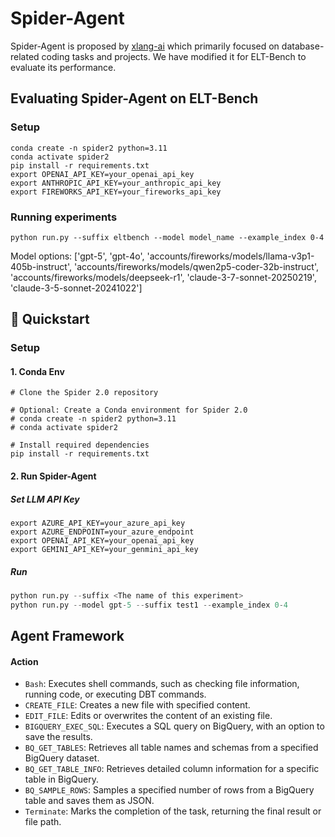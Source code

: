 # Spider-Agent
Spider-Agent is proposed by [xlang-ai](https://github.com/xlang-ai/Spider2) which primarily focused on database-related coding tasks and projects. We have modified it for ELT-Bench to evaluate its performance.

## Evaluating Spider-Agent on ELT-Bench
### Setup
```
conda create -n spider2 python=3.11
conda activate spider2
pip install -r requirements.txt
export OPENAI_API_KEY=your_openai_api_key
export ANTHROPIC_API_KEY=your_anthropic_api_key
export FIREWORKS_API_KEY=your_fireworks_api_key
```
### Running experiments
```
python run.py --suffix eltbench --model model_name --example_index 0-4
```

Model options: ['gpt-5', 'gpt-4o', 'accounts/fireworks/models/llama-v3p1-405b-instruct', 'accounts/fireworks/models/qwen2p5-coder-32b-instruct', 'accounts/fireworks/models/deepseek-r1', 'claude-3-7-sonnet-20250219', 'claude-3-5-sonnet-20241022']
## 🚀 Quickstart

### Setup

#### 1. Conda Env
```
# Clone the Spider 2.0 repository

# Optional: Create a Conda environment for Spider 2.0
# conda create -n spider2 python=3.11
# conda activate spider2

# Install required dependencies
pip install -r requirements.txt
```

#### 2. Run Spider-Agent

##### Set LLM API Key

```
export AZURE_API_KEY=your_azure_api_key
export AZURE_ENDPOINT=your_azure_endpoint
export OPENAI_API_KEY=your_openai_api_key
export GEMINI_API_KEY=your_genmini_api_key
```

##### Run 


```python
python run.py --suffix <The name of this experiment>
python run.py --model gpt-5 --suffix test1 --example_index 0-4
```


## Agent Framework

#### Action

- `Bash`: Executes shell commands, such as checking file information, running code, or executing DBT commands.
- `CREATE_FILE`: Creates a new file with specified content.
- `EDIT_FILE`: Edits or overwrites the content of an existing file.
- `BIGQUERY_EXEC_SQL`: Executes a SQL query on BigQuery, with an option to save the results.
- `BQ_GET_TABLES`: Retrieves all table names and schemas from a specified BigQuery dataset.
- `BQ_GET_TABLE_INFO`: Retrieves detailed column information for a specific table in BigQuery.
- `BQ_SAMPLE_ROWS`: Samples a specified number of rows from a BigQuery table and saves them as JSON.
- `Terminate`: Marks the completion of the task, returning the final result or file path.



